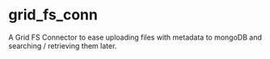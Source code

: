 # grid_fs_conn
A Grid FS Connector to ease uploading files with metadata to mongoDB and searching / retrieving them later.
